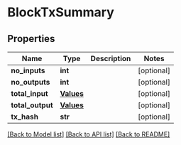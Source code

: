 # BlockTxSummary

## Properties
Name | Type | Description | Notes
------------ | ------------- | ------------- | -------------
**no_inputs** | **int** |  | [optional] 
**no_outputs** | **int** |  | [optional] 
**total_input** | [**Values**](Values.md) |  | [optional] 
**total_output** | [**Values**](Values.md) |  | [optional] 
**tx_hash** | **str** |  | [optional] 

[[Back to Model list]](../README.md#documentation-for-models) [[Back to API list]](../README.md#documentation-for-api-endpoints) [[Back to README]](../README.md)


